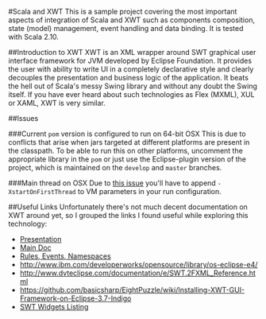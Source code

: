 #Scala and XWT
This is a sample project covering the most important aspects of integration of Scala and XWT such as components composition, state (model) management, event handling and data binding. It is tested with Scala 2.10. 

##Introduction to XWT
XWT is an XML wrapper around SWT graphical user interface framework for JVM developed by Eclipse Foundation. It provides the user with ability to write UI in a completely declarative style and clearly decouples the presentation and business logic of the application. It beats the hell out of Scala's messy Swing library and without any doubt the Swing itself. If you have ever heard about such technologies as Flex (MXML), XUL or XAML, XWT is very similar.

##Issues

###Current `pom` version is configured to run on 64-bit OSX
This is due to conflicts that arise when jars targeted at different platforms are present in the classpath. To be able to run this on other platforms, uncomment the appropriate library in the `pom` or just use the Eclipse-plugin version of the project, which is maintained on the `develop` and `master` branches. 

###Main thread on OSX
Due to [this issue](http://stackoverflow.com/q/3976342/485115) you'll have to append `-XstartOnFirstThread` to VM parameters in your run configuration.

##Useful Links
Unfortunately there's not much decent documentation on XWT around yet, so I grouped the links I found useful while exploring this technology:

* [Presentation](http://wiki.eclipse.org/images/a/ab/XWT.pdf)
* [Main Doc](http://wiki.eclipse.org/E4/XWT)
* [Rules, Events, Namespaces](http://wiki.eclipse.org/E4/XWT/SWT2XWT)
* http://www.ibm.com/developerworks/opensource/library/os-eclipse-e4/
* http://www.dvteclipse.com/documentation/e/SWT.2FXML_Reference.html
* https://github.com/basicsharp/EightPuzzle/wiki/Installing-XWT-GUI-Framework-on-Eclipse-3.7-Indigo
* [SWT Widgets Listing](http://www.eclipse.org/swt/widgets/)